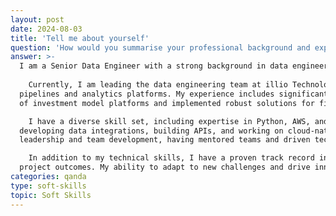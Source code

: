 ```yaml
---
layout: post
date: 2024-08-03
title: 'Tell me about yourself'
question: 'How would you summarise your professional background and experience?'
answer: >-
  I am a Senior Data Engineer with a strong background in data engineering, application development, and project management. 
  
    Currently, I am leading the data engineering team at illio Technology Ltd, where I design and implement AWS-based ETL 
  pipelines and analytics platforms. My experience includes significant roles at BlackRock, where I led the development 
  of investment model platforms and implemented robust solutions for fixed income models.

    I have a diverse skill set, including expertise in Python, AWS, and full-stack development. My career has involved 
  developing data integrations, building APIs, and working on cloud-native solutions. I also have a solid foundation in 
  leadership and team development, having mentored teams and driven technical excellence across various projects.

    In addition to my technical skills, I have a proven track record in improving processes and ensuring successful 
  project outcomes. My ability to adapt to new challenges and drive innovation has been a key factor in my career success.
categories: qanda
type: soft-skills
topic: Soft Skills
---
```

